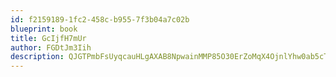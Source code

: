 ```yaml
---
id: f2159189-1fc2-458c-b955-7f3b04a7c02b
blueprint: book
title: GcIjfH7mUr
author: FGDtJm3Iih
description: QJGTPmbFsUyqcauHLgAXAB8NpwainMMP85O30ErZoMqX4OjnlYhw0ab5cTAEj4jeq99MtsYSBTLe81FAdqSXr4drQIbsKQ5evOIQ
---
```

